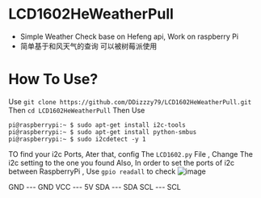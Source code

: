 # LCD1602HeWeatherPull
* Simple Weather Check base on Hefeng api, Work on raspberry Pi
* 简单基于和风天气的查询 可以被树莓派使用
# How To Use?
Use `git clone https://github.com/DDizzzy79/LCD1602HeWeatherPull.git` Then `cd LCD1602HeWeatherPull` 
Then Use  
```
pi@raspberrypi:~ $ sudo apt-get install i2c-tools   
pi@raspberrypi:~ $ sudo apt-get install python-smbus   
pi@raspberrypi:~ $ sudo i2cdetect -y 1 
```
TO find your i2c Ports, Ater that, config The `LCD1602.py` File , Change The i2c setting to the one you found
Also, In order to set the ports of i2c between RaspberryPi , Use `gpio readall` to check
![image](https://user-images.githubusercontent.com/72267897/143859978-d1a43a35-c8fa-403b-99c4-8bff2853a95b.png)

GND --- GND
VCC --- 5V
SDA --- SDA
SCL --- SCL
